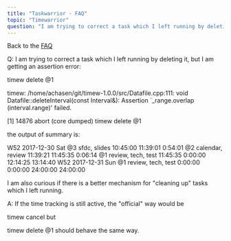 ```yaml
---
title: "Taskwarrior - FAQ"
topic: "Timewarrior"
question: "I am trying to correct a task which I left running by deleting it, but I am getting an assertion error"
---
```


Back to the [FAQ](/support/faq)

Q: I am trying to correct a task which I left running by deleting it, but I am getting an assertion error:

timew delete @1

timew: /home/achasen/git/timew-1.0.0/src/Datafile.cpp:111: void Datafile::deleteInterval(const Interval&): Assertion `_range.overlap (interval.range)' failed.

[1]    14876 abort (core dumped)  timew delete @1

the output of summary is:

W52 2017-12-30 Sat @3 sfdc, slides       10:45:00 11:39:01  0:54:01
                   @2 calendar, review   11:39:21 11:45:35  0:06:14
                   @1 review, tech, test 11:45:35  0:00:00 12:14:25 13:14:40
W52 2017-12-31 Sun @1 review, tech, test  0:00:00  0:00:00 24:00:00 24:00:00

I am also curious if there is a better mechanism for "cleaning up" tasks which I left running.

A: If the time tracking is still active, the "official" way would be

timew cancel
but

timew delete @1
should behave the same way.
